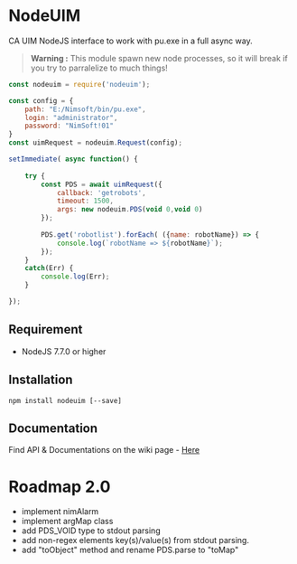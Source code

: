 # NodeUIM

CA UIM NodeJS interface to work with pu.exe in a full async way.

> **Warning :** This module spawn new node processes, so it will break if you try to parralelize to much things!

```js
const nodeuim = require('nodeuim');

const config = {
	path: "E:/Nimsoft/bin/pu.exe",
    login: "administrator",
    password: "NimSoft!01"
}
const uimRequest = nodeuim.Request(config);

setImmediate( async function() {
	
	try {
		const PDS = await uimRequest({
			callback: 'getrobots',
			timeout: 1500, 
			args: new nodeuim.PDS(void 0,void 0)
		});
		
		PDS.get('robotlist').forEach( ({name: robotName}) => {
			console.log(`robotName => ${robotName}`);
		}); 
	}
	catch(Err) {
		console.log(Err);
	}

});
```

## Requirement 

- NodeJS 7.7.0 or higher

## Installation 

```
npm install nodeuim [--save]
```

## Documentation 

Find API & Documentations on the wiki page - [Here](https://github.com/fraxken/NodeUIM/wiki)

# Roadmap 2.0

- implement nimAlarm
- implement argMap class
- add PDS_VOID type to stdout parsing 
- add non-regex elements key(s)/value(s) from stdout parsing.
- add "toObject" method and rename PDS.parse to "toMap"
